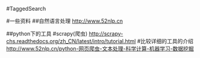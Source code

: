#TaggedSearch

#一些资料
##自然语言处理
http://www.52nlp.cn

##python下的工具
#scrapy(爬虫)
http://scrapy-chs.readthedocs.org/zh_CN/latest/intro/tutorial.html
#比较详细的工具的介绍
http://www.52nlp.cn/python-网页爬虫-文本处理-科学计算-机器学习-数据挖掘